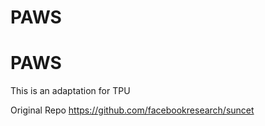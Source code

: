 # PAWS
# PAWS

This is an adaptation for TPU 

Original Repo https://github.com/facebookresearch/suncet 